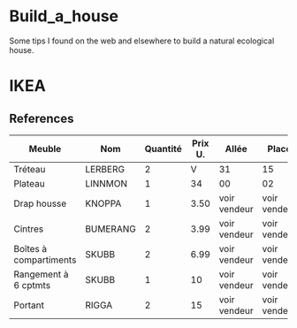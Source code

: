 # Build_a_house
Some tips I found on the web and elsewhere to build a natural ecological house.



# IKEA

## References

Meuble	|	Nom		|	Quantité	|	Prix U.	|	Allée	|	Place
--------|-----------|---------------|-----------|-----------|---------------
Tréteau	| LERBERG	| 2				|	V		| 31		| 15
Plateau	| LINNMON	| 1				|	34		| 00		| 02
Drap housse|KNOPPA	| 1				|	3.50	| voir vendeur| voir vendeur
Cintres	|BUMERANG	| 2				|	3.99	| voir vendeur| voir vendeur
Boîtes à compartiments|SKUBB| 2		|	6.99	| voir vendeur| voir vendeur
Rangement à 6 cptmts|SKUBB| 1		|	10		| voir vendeur| voir vendeur
Portant	| RIGGA		| 2				|	15		| voir vendeur| voir vendeur
